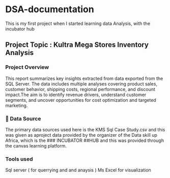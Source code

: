 # DSA-documentation
This is my first project when I started learning data Analysis, with the incubator hub 

## Project Topic : Kultra Mega Stores Inventory Analysis

### Project Overview
This report summarizes key insights extracted from data exported from the SQL Server. The data includes multiple analyses covering product sales, customer behavior, shipping costs, regional performance, and discount impact.The aim is to identify revenue drivers, understand customer segments, and uncover opportunities for cost optimization and targeted marketing.

### 🧾 Data Source
The primary data sources used here is the KMS Sql Case Study.csv and this was given as aproject data provided by the organizer of the Data skill up Africa, which is the ### INCUBATOR ##HUB and this was provided through the canvas learning platform.

### Tools used
Sql server ( for querrying and and anaysis )
Ms Excel for visualization

